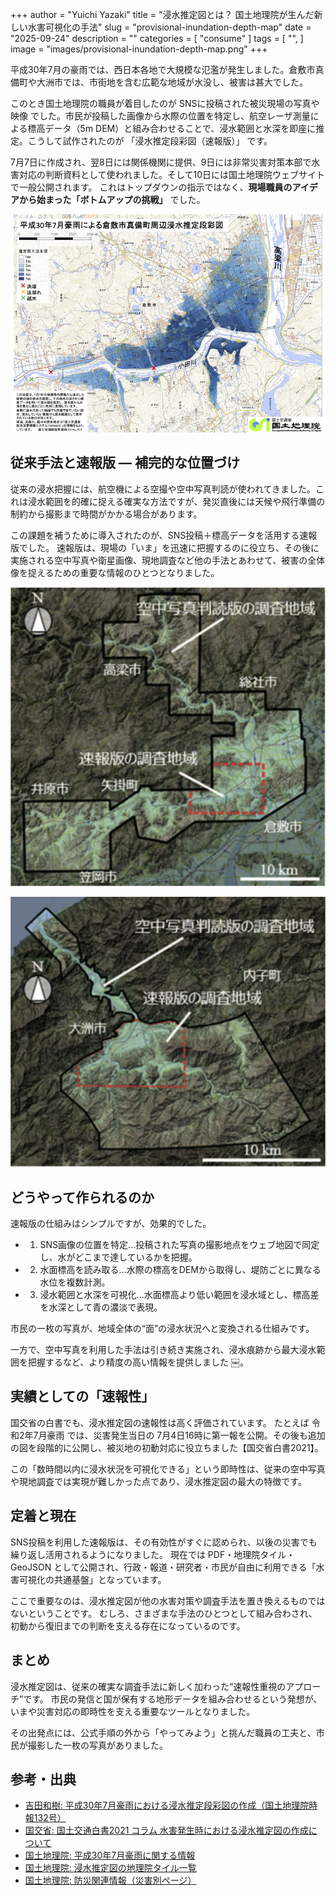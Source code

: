 +++
author = "Yuichi Yazaki"
title = "浸水推定図とは？ 国土地理院が生んだ新しい水害可視化の手法"
slug = "provisional-inundation-depth-map"
date = "2025-09-24"
description = ""
categories = [
    "consume"
]
tags = [
    "",
]
image = "images/provisional-inundation-depth-map.png"
+++

平成30年7月の豪雨では、西日本各地で大規模な氾濫が発生しました。倉敷市真備町や大洲市では、市街地を含む広範な地域が水没し、被害は甚大でした。

このとき国土地理院の職員が着目したのが SNSに投稿された被災現場の写真や映像 でした。市民が投稿した画像から水際の位置を特定し、航空レーザ測量による標高データ（5m DEM）と組み合わせることで、浸水範囲と水深を即座に推定。こうして試作されたのが 「浸水推定段彩図（速報版）」 です。


<!--more-->

7月7日に作成され、翌8日には関係機関に提供、9日には非常災害対策本部で水害対応の判断資料として使われました。そして10日には国土地理院ウェブサイトで一般公開されます。
これはトップダウンの指示ではなく、**現場職員のアイデアから始まった「ボトムアップの挑戦」** でした。

![平成30年7月豪雨による倉敷市真備町周辺浸水推定段彩図](images/provisional-inundation-depth-map.png)



## 従来手法と速報版 ― 補完的な位置づけ

従来の浸水把握には、航空機による空撮や空中写真判読が使われてきました。これは浸水範囲を的確に捉える確実な方法ですが、発災直後には天候や飛行準備の制約から撮影まで時間がかかる場合があります。

この課題を補うために導入されたのが、SNS投稿＋標高データを活用する速報版でした。
速報版は、現場の「いま」を迅速に把握するのに役立ち、その後に実施される空中写真や衛星画像、現地調査など他の手法とあわせて、被害の全体像を捉えるための重要な情報のひとつとなりました。


![愛媛県肱川流域における速報版の調査範囲（赤破線）と空中写真判読版の調査範囲（黒線）](images/調査地域_岡山県.png)

![岡山県高梁川流域における速報版の調査範囲（赤破線）と空中写真判読版の調査範囲（黒線）](images/調査地域_愛媛県.png)


## どうやって作られるのか

速報版の仕組みはシンプルですが、効果的でした。

- 1. SNS画像の位置を特定...投稿された写真の撮影地点をウェブ地図で同定し、水がどこまで達しているかを把握。
- 2. 水面標高を読み取る...水際の標高をDEMから取得し、堤防ごとに異なる水位を複数計測。
- 3. 浸水範囲と水深を可視化...水面標高より低い範囲を浸水域とし、標高差を水深として青の濃淡で表現。

市民の一枚の写真が、地域全体の“面”の浸水状況へと変換される仕組みです。

一方で、空中写真を利用した手法は引き続き実施され、浸水痕跡から最大浸水範囲を把握するなど、より精度の高い情報を提供しました ￼。



## 実績としての「速報性」

国交省の白書でも、浸水推定図の速報性は高く評価されています。
たとえば 令和2年7月豪雨 では、災害発生当日の 7月4日16時に第一報を公開。その後も追加の図を段階的に公開し、被災地の初動対応に役立ちました【国交省白書2021】。

この「数時間以内に浸水状況を可視化できる」という即時性は、従来の空中写真や現地調査では実現が難しかった点であり、浸水推定図の最大の特徴です。


## 定着と現在

SNS投稿を利用した速報版は、その有効性がすぐに認められ、以後の災害でも繰り返し活用されるようになりました。
現在では PDF・地理院タイル・GeoJSON として公開され、行政・報道・研究者・市民が自由に利用できる「水害可視化の共通基盤」となっています。

ここで重要なのは、浸水推定図が他の水害対策や調査手法を置き換えるものではないということです。
むしろ、さまざまな手法のひとつとして組み合わされ、初動から復旧までの判断を支える存在になっているのです。



## まとめ

浸水推定図は、従来の確実な調査手法に新しく加わった“速報性重視のアプローチ”です。
市民の発信と国が保有する地形データを組み合わせるという発想が、いまや災害対応の即時性を支える重要なツールとなりました。

その出発点には、公式手順の外から「やってみよう」と挑んだ職員の工夫と、市民が撮影した一枚の写真がありました。



## 参考・出典

- [吉田和樹: 平成30年7月豪雨における浸水推定段彩図の作成（国土地理院時報132号）](https://www.gsi.go.jp/REPORT/JIHO/vol132-abst-05.html?utm_source=chatgpt.com)  
- [国交省: 国土交通白書2021 コラム 水害発生時における浸水推定図の作成について](https://www.mlit.go.jp/hakusyo/mlit/r03/hakusho/r04/html/nj020c02.html?utm_source=chatgpt.com)  
- [国土地理院: 平成30年7月豪雨に関する情報](https://www.gsi.go.jp/BOUSAI/H30.taihuu7gou.html?utm_source=chatgpt.com)  
- [国土地理院: 浸水推定図の地理院タイル一覧](https://maps.gsi.go.jp/development/ichiran.html#suisui?utm_source=chatgpt.com)  
- [国土地理院: 防災関連情報（災害別ページ）](https://www.gsi.go.jp/BOUSAI/index.html?utm_source=chatgpt.com)  